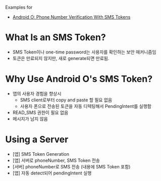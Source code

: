 Examples for
- [Android O: Phone Number Verification With SMS Tokens](https://code.tutsplus.com/tutorials/android-o-phone-number-verification-with-sms-token--cms-29141)

# What Is an SMS Token?
- SMS Token이나 one-time password는 사용자를 확인하는 보안 매커니즘임
- 토큰은 만료되지 않지만, 새로 generate되면 만료됨.

# Why Use Android O's SMS Token?
- 앱의 사용자 경험을 향상시
  - SMS client로부터 copy and paste 할 필요 없음
  - 사용자 폰으로 전송된 토큰을 자동 디텍팅해서 PendingIntent를 실행함
- READ_SMS 권한이 필요 없음
- 메시지가 남지 않음

# Using a Server
- [앱] SMS Token Generation
- [앱] 서버로 phoneNumber, SMS Token 전송
- [서버] phoneNumber로 SMS 전송 (내용에 SMS Token 포함)
- [앱] 자동 detect되어 pendingIntent 실행